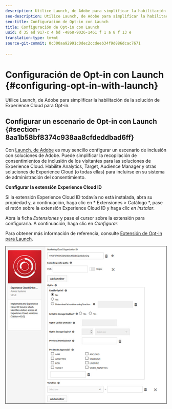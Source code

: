 ```yaml
---
description: Utilice Launch, de Adobe para simplificar la habilitación de la solución de Experience Cloud para Opt-in.
seo-description: Utilice Launch, de Adobe para simplificar la habilitación de la solución de Experience Cloud para Opt-in.
seo-title: Configuración de Opt-in con Launch
title: Configuración de Opt-in con Launch
uuid: d 35 ed 917-c 4 bd -4868-9026-1461 f 1 a 8 f 13 e
translation-type: tm+mt
source-git-commit: 0c300aa92991c0dec2ccdeeb34f9d886dcac7671

---
```



# Configuración de Opt-in con Launch {#configuring-opt-in-with-launch}

Utilice Launch, de Adobe para simplificar la habilitación de la solución de Experience Cloud para Opt-in.

## Configurar un escenario de Opt-in con Launch {#section-8aa1b58bf8374c938aa8cfdeddbad6ff}

Con [Launch, de Adobe](https://docs.adobelaunch.com/) es muy sencillo configurar un escenario de inclusión con soluciones de Adobe. Puede simplificar la recopilación de consentimientos de inclusión de los visitantes para las soluciones de Experience Cloud. Habilite Analytics, Target, Audience Manager y otras soluciones de Experience Cloud (o todas ellas) para incluirse en su sistema de administración del consentimiento.

**Configurar la extensión Experience Cloud ID**

Si la extensión Experience Cloud ID todavía no está instalada, abra su propiedad y, a continuación, haga clic en * Extensiones &gt; Catálogo *, pase el ratón sobre la extensión Experience Cloud ID y haga clic *en Instalar*.

Abra la ficha *Extensiones* y pase el cursor sobre la extensión para configurarla. A continuación, haga clic en *Configurar*.

Para obtener más información de referencia, consulte [Extensión de Opt-in para Launch](https://docs.adobelaunch.com/extension-reference/web/experience-cloud-id-service-extension).

![](assets/optin-launch.jpg)


